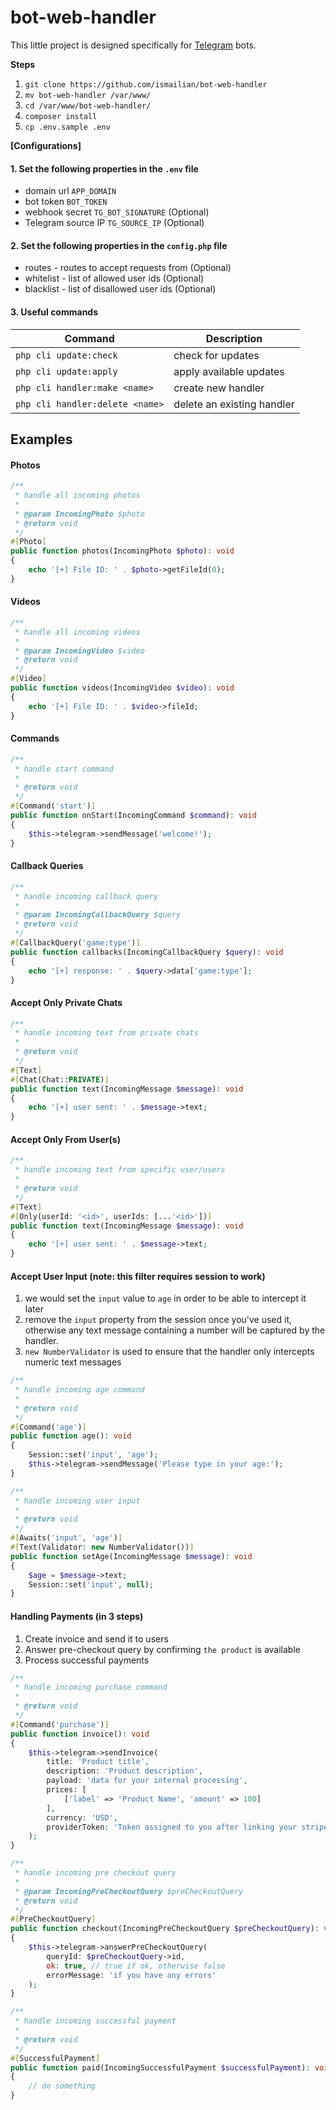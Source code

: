 # bot-web-handler

This little project is designed specifically for [Telegram](https://core.telegram.org/bots/api) bots.

**Steps**
1. `git clone https://github.com/ismailian/bot-web-handler`
2. `mv bot-web-handler /var/www/`
3. `cd /var/www/bot-web-handler/`
4. `composer install`
5. `cp .env.sample .env`

**[Configurations]**

#### 1. Set the following properties in the `.env` file
- domain url `APP_DOMAIN`
- bot token `BOT_TOKEN`
- webhook secret `TG_BOT_SIGNATURE` (Optional)
- Telegram source IP `TG_SOURCE_IP` (Optional)

#### 2. Set the following properties in the `config.php` file
- routes - routes to accept requests from (Optional)
- whitelist - list of allowed user ids (Optional)
- blacklist - list of disallowed user ids (Optional)

#### 3. Useful commands
| Command                         | Description                |
|---------------------------------|----------------------------|
| `php cli update:check`          | check for updates          |
| `php cli update:apply`          | apply available updates    |
| `php cli handler:make <name>`   | create new handler         |
| `php cli handler:delete <name>` | delete an existing handler |

## Examples
#### Photos
```php
/**
 * handle all incoming photos
 * 
 * @param IncomingPhoto $photo
 * @return void
 */
#[Photo]
public function photos(IncomingPhoto $photo): void
{
    echo '[+] File ID: ' . $photo->getFileId(0);
}
```

#### Videos
```php
/**
 * handle all incoming videos
 * 
 * @param IncomingVideo $video
 * @return void
 */
#[Video]
public function videos(IncomingVideo $video): void
{
    echo '[+] File ID: ' . $video->fileId;
}
```

#### Commands
```php
/**
 * handle start command
 *
 * @return void
 */
#[Command('start')]
public function onStart(IncomingCommand $command): void
{
    $this->telegram->sendMessage('welcome!');
}
```

#### Callback Queries
```php
/**
 * handle incoming callback query
 *
 * @param IncomingCallbackQuery $query
 * @return void
 */
#[CallbackQuery('game:type')]
public function callbacks(IncomingCallbackQuery $query): void
{
    echo '[+] response: ' . $query->data['game:type'];
}
```

#### Accept Only Private Chats
```php
/**
 * handle incoming text from private chats
 *
 * @return void
 */
#[Text]
#[Chat(Chat::PRIVATE)]
public function text(IncomingMessage $message): void
{
    echo '[+] user sent: ' . $message->text;
}
```

#### Accept Only From User(s) 
```php
/**
 * handle incoming text from specific user/users
 *
 * @return void
 */
#[Text]
#[Only(userId: '<id>', userIds: [...'<id>'])]
public function text(IncomingMessage $message): void
{
    echo '[+] user sent: ' . $message->text;
}
```

#### Accept User Input (note: this filter requires session to work)
1. we would set the `input` value to `age` in order to be able to intercept it later
2. remove the `input` property from the session once you've used it, otherwise any text message containing a number will be captured by the handler.
3. `new NumberValidator` is used to ensure that the handler only intercepts numeric text messages

```php
/**
 * handle incoming age command
 *
 * @return void
 */
#[Command('age')]
public function age(): void
{
    Session::set('input', 'age');
    $this->telegram->sendMessage('Please type in your age:');
}

/**
 * handle incoming user input
 * 
 * @return void
 */
#[Awaits('input', 'age')]
#[Text(Validator: new NumberValidator())]
public function setAge(IncomingMessage $message): void
{
    $age = $message->text;
    Session::set('input', null);
}
```

#### Handling Payments (in 3 steps)
1. Create invoice and send it to users
2. Answer pre-checkout query by confirming `the product` is available
3. Process successful payments

```php
/**
 * handle incoming purchase command
 *
 * @return void
 */
#[Command('purchase')]
public function invoice(): void
{
    $this->telegram->sendInvoice(
        title: 'Product title',
        description: 'Product description',
        payload: 'data for your internal processing',
        prices: [
            ['label' => 'Product Name', 'amount' => 100]
        ],
        currency: 'USD',
        providerToken: 'Token assigned to you after linking your stripe account with telegram'
    );
}

/**
 * handle incoming pre checkout query
 *
 * @param IncomingPreCheckoutQuery $preCheckoutQuery
 * @return void
 */
#[PreCheckoutQuery]
public function checkout(IncomingPreCheckoutQuery $preCheckoutQuery): void
{
    $this->telegram->answerPreCheckoutQuery(
        queryId: $preCheckoutQuery->id,
        ok: true, // true if ok, otherwise false
        errorMessage: 'if you have any errors'
    );
}

/**
 * handle incoming successful payment
 *
 * @return void
 */
#[SuccessfulPayment]
public function paid(IncomingSuccessfulPayment $successfulPayment): void
{
    // do something
}
```